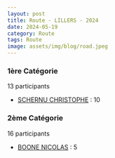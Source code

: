 ```yaml
---
layout: post
title: Route - LILLERS - 2024
date: 2024-05-19
category: Route
tags: Route
image: assets/img/blog/road.jpeg
---
```


### 1ère Catégorie
13 participants
- [SCHERNU CHRISTOPHE](https://teamspecializedlille.cc/coureurs/schernuchristophe) : 10

### 2ème Catégorie
16 participants
- [BOONE NICOLAS](https://teamspecializedlille.cc/coureurs/boonenicolas) : 5

